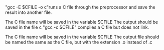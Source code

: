 "gcc -E $CFILE -o c"runs a C file through the preprocessor and save the result into another file.

The C file name will be saved in the variable $CFILE
The output should be saved in the file c
"gcc -c $CFILE" compiles a C file but does not link.

The C file name will be saved in the variable $CFILE
The output file should be named the same as the C file, but with the extension .o instead of .c

